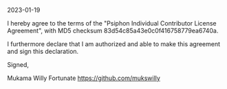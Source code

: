 2023-01-19

I hereby agree to the terms of the "Psiphon Individual Contributor License Agreement", with MD5 checksum 83d54c85a43e0c0f416758779ea6740a.

I furthermore declare that I am authorized and able to make this agreement and sign this declaration.

Signed,

Mukama Willy Fortunate https://github.com/mukswilly
